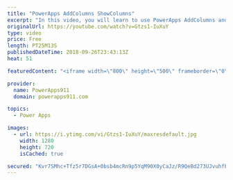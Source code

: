 ```yaml
---
title: "PowerApps AddColumns ShowColumns"
excerpt: "In this video, you will learn to use PowerApps AddColumns and ShowColumns along with other functions to better manipulate your data. Sometimes you don't control your data so you need to fix it up after you bring it into your app. This video will show you some of the tricks of the trade to do so.   Video"
originalUrl: https://youtube.com/watch?v=Gtzs1-IuXuY
type: video
price: Free
length: PT25M13S
publishedDateTime: 2018-09-26T23:43:13Z
heat: 51

featuredContent: "<iframe width=\"800\" height=\"500\" frameborder=\"0\" src=\"https://www.youtube.com/embed/Gtzs1-IuXuY\" allow=\"accelerometer; autoplay; encrypted-media; gyroscope; picture-in-picture\" allowfullscreen></iframe>"

provider:
  name: PowerApps911
  domain: powerapps911.com

topics:
  - Power Apps

images:
  - url: https://i.ytimg.com/vi/Gtzs1-IuXuY/maxresdefault.jpg
    width: 1280
    height: 720
    isCached: true

secured: "Kvr7SMhc+Tfz5r7DGsA+0bsb4mcRn9p5YqM90X0yCaJz/R9QeBd273UJvuhfb8b6j2LtPY1m+k/Doz+xdRDxFJ/weCl8EVmkRy+nEfKU1z6V3NzNvXRRtyD0GuBr7Na+B+y4AQciV7ywV6XFRj3xPd+oMIzuT0vXb2lVhw0MXIvlF03wVJFBDj/nng0rdaIJ70k7XuT5PaEdeZX6NWqw0MHn40NchPcfDWV9ROhhqmABXB9z031Za6fsGvc8WlXxKguTAw1MsTfv0OpyygLLWuoIDFLQZz5uVSHm6EOAaOOgJTCHDGHEpGm+LX9WJ+W0TbMd8skkofLroUlRi9rymEWkopMiXJ/oqq6AEz3FJoeUDxSJ5s191jzC/t4+0z8YEDVfDwp7DAMMGx4FkXiykMDeTbNbhvNgbSny2CPEBgU=;ZXqP5GtWztmXPu5sqjqhjQ=="
---
```


